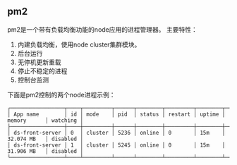 ## pm2

pm2是一个带有负载均衡功能的node应用的进程管理器。
主要特性：

1. 内建负载均衡，使用node cluster集群模块。
2. 后台运行
3. 无停机更新重载
4. 停止不稳定的进程
5. 控制台监测

下面是pm2控制的两个node进程示例：

~~~
┌─────────────────┬────┬─────────┬──────┬────────┬─────────┬────────┬─────────────┬──────────┐
│ App name        │ id │ mode    │ pid  │ status │ restart │ uptime │ memory      │ watching │
├─────────────────┼────┼─────────┼──────┼────────┼─────────┼────────┼─────────────┼──────────┤
│ ds-front-server │ 0  │ cluster │ 5236 │ online │ 0       │ 15m    │ 32.074 MB   │ disabled │
│ ds-front-server │ 1  │ cluster │ 5245 │ online │ 0       │ 15m    │ 31.906 MB   │ disabled │
└─────────────────┴────┴─────────┴──────┴────────┴─────────┴────────┴─────────────┴──────────┘
~~~
